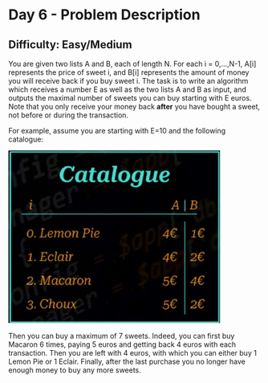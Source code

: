 # Day 6 - Problem Description

## Difficulty: Easy/Medium

You are given two lists A and B, each of length N. For each i = 0,...,N-1, A[i] represents the price of sweet i, and B[i] represents the amount of money you will receive back if you buy sweet i. The task is to write an algorithm which receives a number E as well as the two lists A and B as input, and outputs the maximal number of sweets you can buy starting with E euros. Note that you only receive your money back **after** you have bought a sweet, not before or during the transaction.

For example, assume you are starting with E=10 and the following catalogue:

![Example](./example.png)

Then you can buy a maximum of 7 sweets. Indeed, you can first buy Macaron 6 times, paying 5 euros and getting back 4 euros with each transaction. Then you are left with 4 euros, with which you can either buy 1 Lemon Pie or 1 Eclair. Finally, after the last purchase you no longer have enough money to buy any more sweets.
